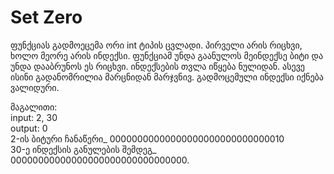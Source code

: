 # Set Zero
ფუნქციას გადმოეცემა ორი int ტიპის ცვლადი. პირველი არის რიცხვი, ხოლო მეორე არის ინდექსი. ფუნქციამ უნდა გაანულოს მეინდექსე ბიტი და უნდა დააბრუნოს ეს რიცხვი. ინდექსების თვლა იწყება ნულიდან. ასევე ისინი გადანომრილია მარცნიდან მარჯვნივ. გადმოცემული ინდექსი იქნება ვალიდური.

მაგალითი:  
input: 2, 30  
output: 0  
2-ის ბიტური ჩანაწერი_ 00000000000000000000000000000010  
30-ე ინდექსის განულების შემდეგ_ 00000000000000000000000000000000.
